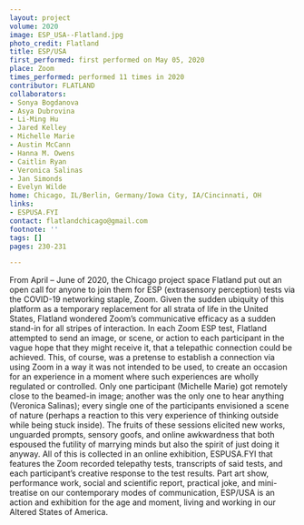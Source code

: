 ```yaml
---
layout: project
volume: 2020
image: ESP_USA--Flatland.jpg
photo_credit: Flatland
title: ESP/USA
first_performed: first performed on May 05, 2020
place: Zoom
times_performed: performed 11 times in 2020
contributor: FLATLAND
collaborators:
- Sonya Bogdanova
- Asya Dubrovina
- Li-Ming Hu
- Jared Kelley
- Michelle Marie
- Austin McCann
- Hanna M. Owens
- Caitlin Ryan
- Veronica Salinas
- Jan Simonds
- Evelyn Wilde
home: Chicago, IL/Berlin, Germany/Iowa City, IA/Cincinnati, OH
links:
- ESPUSA.FYI
contact: flatlandchicago@gmail.com
footnote: ''
tags: []
pages: 230-231

---
```


From April – June of 2020, the Chicago project space Flatland put out an open call for anyone to join them for ESP (extrasensory perception) tests via the COVID-19 networking staple, Zoom.  Given the sudden ubiquity of this platform as a temporary replacement for all strata of life in the United States, Flatland wondered Zoom’s communicative efficacy as a sudden stand-in for all stripes of interaction. In each Zoom ESP test, Flatland attempted to send an image, or scene, or action to each participant in the vague hope that they might receive it, that a telepathic connection could be achieved. This, of course, was a pretense to establish a connection via using Zoom in a way it was not intended to be used, to create an occasion for an experience in a moment where such experiences are wholly regulated or controlled. Only one participant (Michelle Marie) got remotely close to the beamed-in image; another was the only one to hear anything (Veronica Salinas); every single one of the participants envisioned a scene of nature (perhaps a reaction to this very experience of thinking outside while being stuck inside). The fruits of these sessions elicited new works, unguarded prompts, sensory goofs, and online awkwardness that both espoused the futility of marrying minds but also the spirit of just doing it anyway. All of this is collected in an online exhibition, ESPUSA.FYI that features the Zoom recorded telepathy tests, transcripts of said tests, and each participant’s creative response to the test results. Part art show, performance work, social and scientific report, practical joke, and mini-treatise on our contemporary modes of communication, ESP/USA is an action and exhibition for the age and moment, living and working in our Altered States of America.
